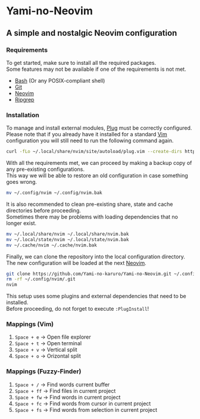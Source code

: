 # Yami-no-Neovim

## A simple and nostalgic Neovim configuration

### Requirements

To get started, make sure to install all the required packages.  
Some features may not be available if one of the requirements is not met.

- [Bash](https://www.gnu.org/software/bash/) (Or any POSIX-compliant shell)
- [Git](https://github.com/git/git)
- [Neovim](https://github.com/neovim/neovim)
- [Ripgrep](https://github.com/BurntSushi/ripgrep)

### Installation 

To manage and install external modules, [Plug](https://github.com/junegunn/vim-plug) must be correctly configured.  
Please note that if you already have it installed for a standard [Vim](https://github.com/vim/vim) configuration you will still need to run the following command again.

```bash
curl -fLo ~/.local/share/nvim/site/autoload/plug.vim --create-dirs https://raw.githubusercontent.com/junegunn/vim-plug/master/plug.vim
```

With all the requirements met, we can proceed by making a backup copy of any pre-existing configurations.  
This way we will be able to restore an old configuration in case something goes wrong.

```bash
mv ~/.config/nvim ~/.config/nvim.bak
```
    
It is also recommended to clean pre-existing share, state and cache directories before proceeding.  
Sometimes there may be problems with loading dependencies that no longer exist.

```bash
mv ~/.local/share/nvim ~/.local/share/nvim.bak
mv ~/.local/state/nvim ~/.local/state/nvim.bak
mv ~/.cache/nvim ~/.cache/nvim.bak
```

Finally, we can clone the repository into the local configuration directory.  
The new configuration will be loaded at the next [Neovim](https://github.com/neovim/neovim).

```bash
git clone https://github.com/Yami-no-karuro/Yami-no-Neovim.git ~/.config/nvim
rm -rf ~/.config/nvim/.git
nvim
```

This setup uses some plugins and external dependencies that need to be installed.  
Before proceeding, do not forget to execute `:PlugInstall`!

### Mappings (Vim)

1. `Space + e` -> Open file explorer
2. `Space + t` -> Open terminal
3. `Space + v` -> Vertical split
4. `Space + o` -> Orizontal split

### Mappings (Fuzzy-Finder)

1. `Space + /`  -> Find words current buffer
2. `Space + ff` -> Find files in current project
3. `Space + fw` -> Find words in current project
4. `Space + fc` -> Find words from cursor in current project
5. `Space + fs` -> Find words from selection in current project


